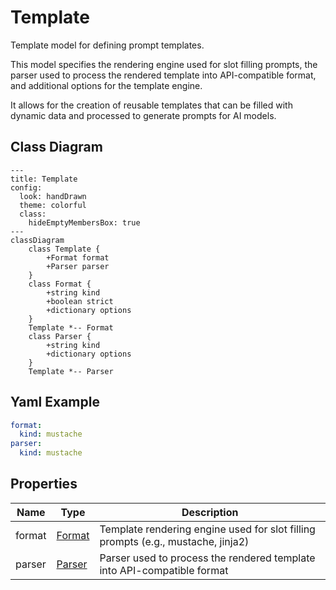 # Template

Template model for defining prompt templates.

This model specifies the rendering engine used for slot filling prompts,
the parser used to process the rendered template into API-compatible format,
and additional options for the template engine.

It allows for the creation of reusable templates that can be filled with dynamic data
and processed to generate prompts for AI models.

## Class Diagram

```mermaid
---
title: Template
config:
  look: handDrawn
  theme: colorful
  class:
    hideEmptyMembersBox: true
---
classDiagram
    class Template {
        +Format format
        +Parser parser
    }
    class Format {
        +string kind
        +boolean strict
        +dictionary options
    }
    Template *-- Format
    class Parser {
        +string kind
        +dictionary options
    }
    Template *-- Parser
```

## Yaml Example

```yaml
format:
  kind: mustache
parser:
  kind: mustache

```

## Properties

| Name | Type | Description |
| ---- | ---- | ----------- |
| format | [Format](Format.md) | Template rendering engine used for slot filling prompts (e.g., mustache, jinja2)  |
| parser | [Parser](Parser.md) | Parser used to process the rendered template into API-compatible format  |
